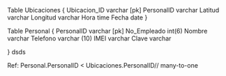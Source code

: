 Table Ubicaciones {
  Ubicacion_ID varchar [pk]
  PersonalID varchar
  Latitud varchar 
  Longitud varchar
  Hora time
  Fecha date
}

Table Personal {
  PersonalID varchar [pk]
  No_Empleado int(6) 
  Nombre varchar
  Telefono varchar (10)
  IMEI varchar
  Clave varchar
  
}
dsds


Ref: Personal.PersonalID < Ubicaciones.PersonalID// many-to-one

